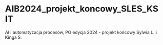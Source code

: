 # AIB2024_projekt_koncowy_SLES_KSIT
AI i automatyzacja procesów, PG edycja 2024 - projekt końcowy Sylwia L. i Kinga S.
